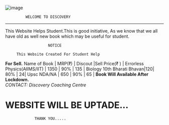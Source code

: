 
 ![image](https://yt3.ggpht.com/a/AATXAJzL3lJx71y0-Zw3mITaW6DDfwg9ztjB4PgtYg=s100-c-k-c0xffffffff-no-rj-mo)
 
 ```
          WELCOME TO DISCOVERY 
  ```  
  ------

  This Website Helps Student.This is good initiative,
  As we know that we all have old as well new book which may be useful for student.

                       NOTICE
                            
         This Website Created For Student Help 
  
**For Sell.**
Name of Book    |  MRP(₹) | Discout |Sell Price(₹ ) |
 Errorless Physics(AIIMS/IIT) | 1350 | 90% | 135 |
  Biology 10th Bharati Bhavan|120| 80% | 24| 
   Upsc NDA/NA | 650 | 90% | 65 |
 **Book Will Available After Lockdown.**  
 *CONTACT: Discovery Coaching Centre* 

  
#         WEBSITE WILL BE UPTADE...
                 THANK YOU.....
